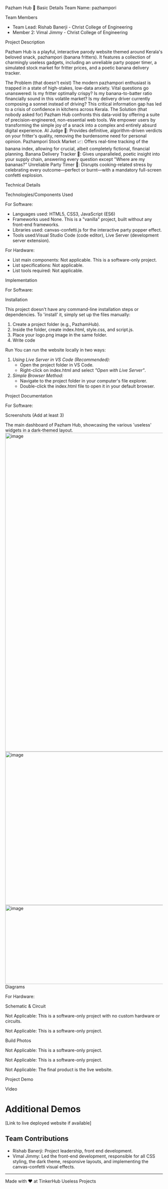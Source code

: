  Pazham Hub 🎯
 Basic Details
Team Name: pazhampori

Team Members

  - Team Lead: Rishab Banerji - Christ College of Engineering
  - Member 2: Vimal Jimmy - Christ College of Engineering

 Project Description

Pazham Hub is a playful, interactive parody website themed around Kerala's beloved snack, pazhampori (banana fritters). It features a collection of charmingly useless gadgets, including an unreliable party popper timer, a simulated stock market for fritter prices, and a poetic banana delivery tracker.

The Problem (that doesn't exist)
The modern pazhampori enthusiast is trapped in a state of high-stakes, low-data anxiety. Vital questions go unanswered: Is my fritter optimally crispy? Is my banana-to-batter ratio financially sound in this volatile market? Is my delivery driver currently composing a sonnet instead of driving? This critical information gap has led to a crisis of confidence in kitchens across Kerala.
The Solution (that nobody asked for)
Pazham Hub confronts this data-void by offering a suite of precision-engineered, non-essential web tools. We empower users by transforming the simple joy of a snack into a complex and entirely absurd digital experience.
AI Judge 🤖: Provides definitive, algorithm-driven verdicts on your fritter's quality, removing the burdensome need for personal opinion.
Pazhampori Stock Market 📈: Offers real-time tracking of the banana index, allowing for crucial, albeit completely fictional, financial planning.
Banana Delivery Tracker 🚚: Gives unparalleled, poetic insight into your supply chain, answering every question except "Where are my bananas?"
Unreliable Party Timer 🎉: Disrupts cooking-related stress by celebrating every outcome—perfect or burnt—with a mandatory full-screen confetti explosion.

Technical Details

 Technologies/Components Used

For Software:

  - Languages used: HTML5, CSS3, JavaScript (ES6)
  - Frameworks used None. This is a "vanilla" project, built without any front-end frameworks.
  - Libraries used: canvas-confetti.js for the interactive party popper effect.
  - Tools used:Visual Studio Code (code editor), Live Server (development server extension).

For Hardware:

  - List main components: Not applicable. This is a software-only project.
  - List specifications: Not applicable.
  - List tools required: Not applicable.

Implementation

For Software:

 Installation

This project doesn't have any command-line installation steps or dependencies. To 'install' it, simply set up the files manually:

1.  Create a project folder (e.g., PazhamHub).
2.  Inside the folder, create index.html, style.css, and script.js.
3.  Place your logo.png image in the same folder.
4.  Write code

Run
You can run the website locally in two ways:

1.  *Using Live Server in VS Code (Recommended):*
      - Open the project folder in VS Code.
      - Right-click on index.html and select *"Open with Live Server"*.
2.  *Simple Browser Method:*
      - Navigate to the project folder in your computer's file explorer.
      - Double-click the index.html file to open it in your default browser.

 Project Documentation

For Software:

 Screenshots (Add at least 3)

The main dashboard of Pazham Hub, showcasing the various 'useless' widgets in a dark-themed layout.
<img width="1920" height="1020" alt="image" src="https://github.com/user-attachments/assets/c85ef575-e0c2-4523-a373-fd055313cb55" />
<img width="1409" height="491" alt="image" src="https://github.com/user-attachments/assets/e1499dd0-5b2f-4067-b032-10678c56ad28" />
<img width="1383" height="253" alt="image" src="https://github.com/user-attachments/assets/5529f39e-605e-40a8-bddc-9ec0c497dc24" />
 Diagrams


For Hardware:

 Schematic & Circuit

Not Applicable: This is a software-only project with no custom hardware or circuits.

Not Applicable: This is a software-only project.

 Build Photos

Not Applicable: This is a software-only project.

Not Applicable: This is a software-only project.

Not Applicable: The final product is the live website.

Project Demo

 Video

# Additional Demos

[Link to live deployed website if available]

## Team Contributions

  - Rishab Banerji: Project leadership, front end development.
  - Vimal Jimmy: Led the front-end development, responsible for all CSS styling, the dark theme, responsive layouts, and implementing the canvas-confetti visual effects.
-----

Made with ❤ at TinkerHub Useless Projects

[](https://www.tinkerhub.org/)
[](https://www.tinkerhub.org/events/Q2Q1TQKX6Q/Useless%20Projects)
